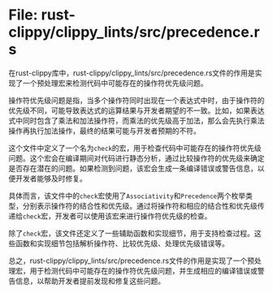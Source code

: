 # File: rust-clippy/clippy_lints/src/precedence.rs

在rust-clippy库中，rust-clippy/clippy_lints/src/precedence.rs文件的作用是实现了一个预处理宏来检测代码中可能存在的操作符优先级问题。

操作符优先级问题是指，当多个操作符同时出现在一个表达式中时，由于操作符的优先级不同，可能导致表达式的运算结果与开发者期望的不一致。比如，如果表达式中同时包含了乘法和加法操作符，而乘法的优先级高于加法，那么会先执行乘法操作再执行加法操作，最终的结果可能与开发者预期的不符。

这个文件中定义了一个名为`check`的宏，用于检查代码中可能存在的操作符优先级问题。这个宏会在编译期间对代码进行静态分析，通过比较操作符的优先级来确定是否存在潜在的问题。如果检测到问题，该宏会生成一条编译错误或警告信息，以便开发者能够及时修复。

具体而言，该文件中的`check`宏使用了`Associativity`和`Precedence`两个枚举类型，分别表示操作符的结合性和优先级。通过将操作符和相应的结合性和优先级传递给`check`宏，开发者可以使用该宏来进行操作符优先级的检查。

除了`check`宏，该文件还定义了一些辅助函数和实现细节，用于支持检查过程。这些函数和实现细节包括解析操作符、比较优先级、处理优先级错误等。

总之，rust-clippy/clippy_lints/src/precedence.rs文件的作用是实现了一个预处理宏，用于检测代码中可能存在的操作符优先级问题，并生成相应的编译错误或警告信息，以帮助开发者提前发现和修复这些问题。

